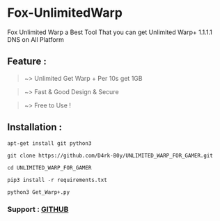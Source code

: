 # Fox-UnlimitedWarp
Fox Unlimited Warp a Best Tool That you can get Unlimited Warp+ 1.1.1.1 DNS on All Platform

## Feature : 

> ~> Unlimited Get Warp + Per 10s get 1GB

> ~> Fast & Good Design & Secure 

> ~> Free to Use !

## Installation :

```
apt-get install git python3

git clone https://github.com/D4rk-B0y/UNLIMITED_WARP_FOR_GAMER.git

cd UNLIMITED_WARP_FOR_GAMER

pip3 install -r requirements.txt

python3 Get_Warp+.py
```

### Support : [GITHUB](https://github.com/D4rk-B0y)
